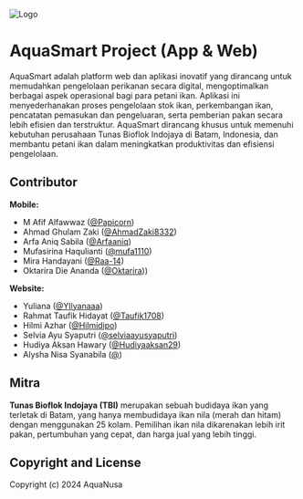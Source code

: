 
![Logo](https://i.ibb.co.com/TW02YXC/Logo-revisi-1.png)


# AquaSmart Project (App & Web)

AquaSmart adalah platform web dan aplikasi inovatif yang dirancang untuk memudahkan pengelolaan perikanan secara digital, mengoptimalkan berbagai aspek operasional bagi para petani ikan. Aplikasi ini menyederhanakan proses pengelolaan stok ikan, perkembangan ikan, pencatatan pemasukan dan pengeluaran, serta pemberian pakan secara lebih efisien dan terstruktur. AquaSmart dirancang khusus untuk memenuhi kebutuhan perusahaan Tunas Bioflok Indojaya di Batam, Indonesia, dan membantu petani ikan dalam meningkatkan produktivitas dan efisiensi pengelolaan.

## Contributor

**Mobile:**
- M Afif Alfawwaz ([@Papicorn](https://github.com/Papicorn))
- Ahmad Ghulam Zaki ([@AhmadZaki8332](https://github.com/AhmadZaki8332))
- Arfa Aniq Sabila ([@Arfaaniq](https://github.com/Arfaaniq))
- Mufasirina Haqulianti ([@mufa1110](https://github.com/mufa1110))
- Mira Handayani ([@Raa-14](https://github.com/Raa-14))
- Oktarira Die Ananda ([@Oktarira](https://github.com/Oktarira)))

**Website:**
- Yuliana ([@Yllyanaaa](https://github.com/Yllyanaaa))
- Rahmat Taufik Hidayat ([@Taufik1708](https://github.com/Taufik1708))
- Hilmi Azhar ([@Hilmidipo](https://github.com/Hilmidipo))
- Selvia Ayu Syaputri ([@selviaayusyaputri](https://github.com/selviaayusyaputri))
- Hudiya Aksan Hawary ([@Hudiyaaksan29](https://github.com/Hudiyaaksan29))
- Alysha Nisa Syanabila ([@](https://github.com/Taufik1708))


## Mitra

**Tunas Bioflok Indojaya (TBI)** merupakan sebuah budidaya ikan yang terletak di Batam, yang hanya membudidaya ikan nila (merah dan hitam) dengan menggunakan 25 kolam. Pemilihan ikan nila dikarenakan lebih irit pakan, pertumbuhan yang cepat, dan harga jual yang lebih tinggi.

## Copyright and License

Copyright (c) 2024 AquaNusa

